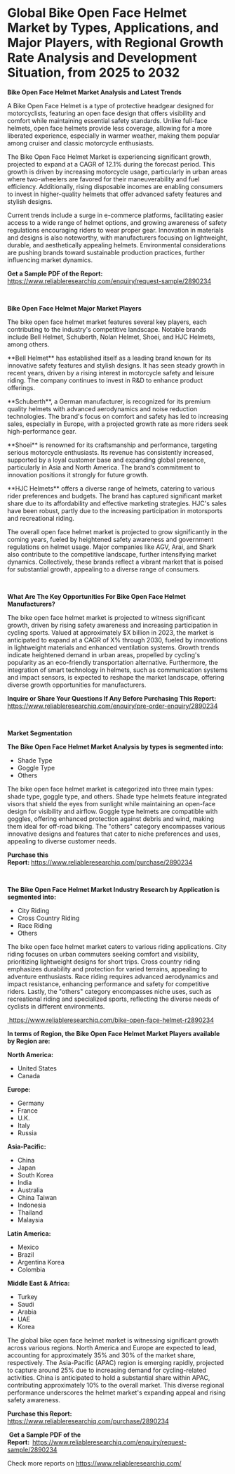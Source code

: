 <p><h1>Global Bike Open Face Helmet Market by Types, Applications, and Major Players, with Regional Growth Rate Analysis and Development Situation, from 2025 to 2032</h1></p><p><strong>Bike Open Face Helmet Market Analysis and Latest Trends</strong></p>
<p><p>A Bike Open Face Helmet is a type of protective headgear designed for motorcyclists, featuring an open face design that offers visibility and comfort while maintaining essential safety standards. Unlike full-face helmets, open face helmets provide less coverage, allowing for a more liberated experience, especially in warmer weather, making them popular among cruiser and classic motorcycle enthusiasts.</p><p>The Bike Open Face Helmet Market is experiencing significant growth, projected to expand at a CAGR of 12.1% during the forecast period. This growth is driven by increasing motorcycle usage, particularly in urban areas where two-wheelers are favored for their maneuverability and fuel efficiency. Additionally, rising disposable incomes are enabling consumers to invest in higher-quality helmets that offer advanced safety features and stylish designs.</p><p>Current trends include a surge in e-commerce platforms, facilitating easier access to a wide range of helmet options, and growing awareness of safety regulations encouraging riders to wear proper gear. Innovation in materials and designs is also noteworthy, with manufacturers focusing on lightweight, durable, and aesthetically appealing helmets. Environmental considerations are pushing brands toward sustainable production practices, further influencing market dynamics.</p></p>
<p><strong>Get a Sample PDF of the Report:&nbsp;</strong> <a href="https://www.reliableresearchiq.com/enquiry/request-sample/2890234?utm_campaign=3323&utm_medium=2&utm_source=Github&utm_content=ia&utm_term=14032025&utm_id=bike-open-face-helmet">https://www.reliableresearchiq.com/enquiry/request-sample/2890234</a></p>
<p>&nbsp;</p>
<p><strong>Bike Open Face Helmet Major Market Players</strong></p>
<p><p>The bike open face helmet market features several key players, each contributing to the industry's competitive landscape. Notable brands include Bell Helmet, Schuberth, Nolan Helmet, Shoei, and HJC Helmets, among others. </p><p>**Bell Helmet** has established itself as a leading brand known for its innovative safety features and stylish designs. It has seen steady growth in recent years, driven by a rising interest in motorcycle safety and leisure riding. The company continues to invest in R&D to enhance product offerings.</p><p>**Schuberth**, a German manufacturer, is recognized for its premium quality helmets with advanced aerodynamics and noise reduction technologies. The brand's focus on comfort and safety has led to increasing sales, especially in Europe, with a projected growth rate as more riders seek high-performance gear.</p><p>**Shoei** is renowned for its craftsmanship and performance, targeting serious motorcycle enthusiasts. Its revenue has consistently increased, supported by a loyal customer base and expanding global presence, particularly in Asia and North America. The brand’s commitment to innovation positions it strongly for future growth.</p><p>**HJC Helmets** offers a diverse range of helmets, catering to various rider preferences and budgets. The brand has captured significant market share due to its affordability and effective marketing strategies. HJC's sales have been robust, partly due to the increasing participation in motorsports and recreational riding.</p><p>The overall open face helmet market is projected to grow significantly in the coming years, fueled by heightened safety awareness and government regulations on helmet usage. Major companies like AGV, Arai, and Shark also contribute to the competitive landscape, further intensifying market dynamics. Collectively, these brands reflect a vibrant market that is poised for substantial growth, appealing to a diverse range of consumers.</p></p>
<p>&nbsp;</p>
<p><strong>What Are The Key Opportunities For Bike Open Face Helmet Manufacturers?</strong></p>
<p><p>The bike open face helmet market is projected to witness significant growth, driven by rising safety awareness and increasing participation in cycling sports. Valued at approximately $X billion in 2023, the market is anticipated to expand at a CAGR of X% through 2030, fueled by innovations in lightweight materials and enhanced ventilation systems. Growth trends indicate heightened demand in urban areas, propelled by cycling's popularity as an eco-friendly transportation alternative. Furthermore, the integration of smart technology in helmets, such as communication systems and impact sensors, is expected to reshape the market landscape, offering diverse growth opportunities for manufacturers.</p></p>
<p><strong>Inquire or Share Your Questions If Any Before Purchasing This Report:</strong> <a href="https://www.reliableresearchiq.com/enquiry/pre-order-enquiry/2890234?utm_campaign=3323&utm_medium=2&utm_source=Github&utm_content=ia&utm_term=14032025&utm_id=bike-open-face-helmet">https://www.reliableresearchiq.com/enquiry/pre-order-enquiry/2890234</a></p>
<p>&nbsp;</p>
<p><strong>Market Segmentation</strong></p>
<p><strong>The Bike Open Face Helmet Market Analysis by types is segmented into:</strong></p>
<p><ul><li>Shade Type</li><li>Goggle Type</li><li>Others</li></ul></p>
<p><p>The bike open face helmet market is categorized into three main types: shade type, goggle type, and others. Shade type helmets feature integrated visors that shield the eyes from sunlight while maintaining an open-face design for visibility and airflow. Goggle type helmets are compatible with goggles, offering enhanced protection against debris and wind, making them ideal for off-road biking. The "others" category encompasses various innovative designs and features that cater to niche preferences and uses, appealing to diverse customer needs.</p></p>
<p><strong>Purchase this Report:&nbsp;</strong><a href="https://www.reliableresearchiq.com/purchase/2890234?utm_campaign=3323&utm_medium=2&utm_source=Github&utm_content=ia&utm_term=14032025&utm_id=bike-open-face-helmet">https://www.reliableresearchiq.com/purchase/2890234</a></p>
<p>&nbsp;</p>
<p><strong>The Bike Open Face Helmet Market Industry Research by Application is segmented into:</strong></p>
<p><ul><li>City Riding</li><li>Cross Country Riding</li><li>Race Riding</li><li>Others</li></ul></p>
<p><p>The bike open face helmet market caters to various riding applications. City riding focuses on urban commuters seeking comfort and visibility, prioritizing lightweight designs for short trips. Cross country riding emphasizes durability and protection for varied terrains, appealing to adventure enthusiasts. Race riding requires advanced aerodynamics and impact resistance, enhancing performance and safety for competitive riders. Lastly, the "others" category encompasses niche uses, such as recreational riding and specialized sports, reflecting the diverse needs of cyclists in different environments.</p></p>
<p><a href="https://www.reliableresearchiq.com/bike-open-face-helmet-r2890234?utm_campaign=3323&utm_medium=2&utm_source=Github&utm_content=ia&utm_term=14032025&utm_id=bike-open-face-helmet">&nbsp;https://www.reliableresearchiq.com/bike-open-face-helmet-r2890234</a></p>
<p><strong>In terms of Region, the Bike Open Face Helmet Market Players available by Region are:</strong></p>
<p>
    <p> <strong> North America: </strong>
        <ul>
            <li>United States</li>
            <li>Canada</li>
        </ul>
        </p> 
    <p> <strong> Europe: </strong>
        <ul>
            <li>Germany</li>
            <li>France</li>
            <li>U.K.</li>
            <li>Italy</li>
            <li>Russia</li>
        </ul>
        </p> 
    <p> <strong> Asia-Pacific: </strong>
        <ul>
            <li>China</li>
            <li>Japan</li>
            <li>South Korea</li>
            <li>India</li>
            <li>Australia</li>
            <li>China Taiwan</li>
            <li>Indonesia</li>
            <li>Thailand</li>
            <li>Malaysia</li>
        </ul>
        </p> 
    <p> <strong> Latin America: </strong>
        <ul>
            <li>Mexico</li>
            <li>Brazil</li>
            <li>Argentina Korea</li>
            <li>Colombia</li>
        </ul>
        </p> 
    <p> <strong> Middle East & Africa: </strong>
        <ul>
            <li>Turkey</li>
            <li>Saudi</li>
            <li>Arabia</li>
            <li>UAE</li>
            <li>Korea</li>
        </ul>
    </p>
    </p>
<p><p>The global bike open face helmet market is witnessing significant growth across various regions. North America and Europe are expected to lead, accounting for approximately 35% and 30% of the market share, respectively. The Asia-Pacific (APAC) region is emerging rapidly, projected to capture around 25% due to increasing demand for cycling-related activities. China is anticipated to hold a substantial share within APAC, contributing approximately 10% to the overall market. This diverse regional performance underscores the helmet market's expanding appeal and rising safety awareness.</p></p>
<p><strong>Purchase this Report: </strong><a href="https://www.reliableresearchiq.com/purchase/2890234?utm_campaign=3323&utm_medium=2&utm_source=Github&utm_content=ia&utm_term=14032025&utm_id=bike-open-face-helmet">https://www.reliableresearchiq.com/purchase/2890234</a></p>
<p>&nbsp;<strong>Get a Sample PDF of the Report:&nbsp;&nbsp;</strong><a href="https://www.reliableresearchiq.com/enquiry/request-sample/2890234?utm_campaign=3323&utm_medium=2&utm_source=Github&utm_content=ia&utm_term=14032025&utm_id=bike-open-face-helmet">https://www.reliableresearchiq.com/enquiry/request-sample/2890234</a></p>
<p><strong></strong></p>
<p>Check more reports on <a href="https://www.reliableresearchiq.com/?utm_campaign=3323&utm_medium=2&utm_source=Github&utm_content=ia&utm_term=14032025&utm_id=bike-open-face-helmet">https://www.reliableresearchiq.com/</a></p>